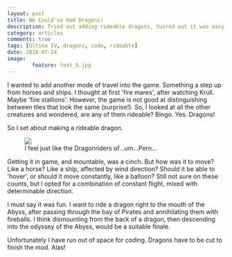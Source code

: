 ```yaml
---
layout: post
title: We Could've Had Dragons!
description: Tried out adding rideable dragons, tunred out it was easy, and kinda cool, but too much code...
category: articles
comments: true
tags: [Ultima IV, dragons, code, rideable]
date: 2018-07-24
image: 
        feature: text_5.jpg
---
```


I wanted to add another mode of travel into the game. Something a step up from horses and ships. I thought at first 'fire mares', after watching Krull. Maybe 'fire stallions'. However, the game is not good at distinguishing between tiles that look the same (surprise!). So, I looked at all the other creatures and wondered, are any of them rideable? Bingo. Yes. Dragons!

So I set about making a rideable dragon.

<figure>
	<img class="ScrollRev" data-tilt src="/ultima-IV-trinity/images/dragon_1.jpg" />
	<figcaption>I feel just like the Dragonriders of...um...Pern...</figcaption>
</figure>

Getting it in game, and mountable, was a cinch. But how was it to move? Like a horse? Like a ship, affected by wind direction? Should it be able to 'hover', or should it move constantly, like a balloon? Still not sure on these counts, but I opted for a combination of constant flight, mixed with determinable direction.

I must say it was fun. I want to ride a dragon right to the mouth of the Abyss, after passing through the bay of Pirates and annihilating them with fireballs. I think dismounting from the back of a dragon, then descending into the odyssey of the Abyss, would be a suitable finale.

Unfortunately I have run out of space for coding. Dragons have to be cut to finish the mod. Alas!



